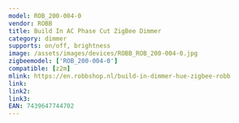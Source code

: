 ```yaml
---
model: ROB_200-004-0
vendor: ROBB
title: Build In AC Phase Cut ZigBee Dimmer
category: dimmer
supports: on/off, brightness
image: /assets/images/devices/ROBB_ROB_200-004-0.jpg
zigbeemodel: ['ROB_200-004-0']
compatible: [z2m]
mlink: https://en.robbshop.nl/build-in-dimmer-hue-zigbee-robb
link: 
link2: 
link3: 
EAN: 7439647744702
---
```

